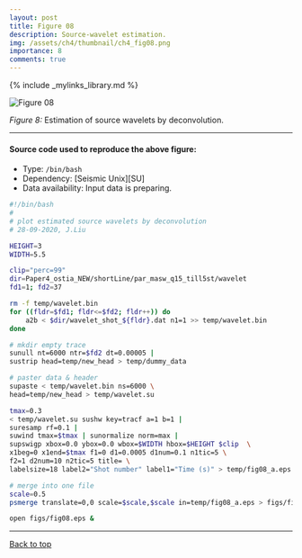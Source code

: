 ```yaml
---
layout: post
title: Figure 08
description: Source-wavelet estimation.
img: /assets/ch4/thumbnail/ch4_fig08.png
importance: 8
comments: true
---
```


{% include _mylinks_library.md %}

<script type="text/javascript">
 function showhide(id) {
    var e = document.getElementById(id);
    e.style.display = (e.style.display == 'block') ? 'none' : 'block';
 }
</script>


<img src="{{ '/assets/ch4/ch4_fig08.png' | prepend: site.baseurl | prepend: site.url }}" alt="Figure 08" style="zoom:100%;" />

_Figure 8:_ Estimation of source wavelets by deconvolution.
    
---
#### Source code used to reproduce the above figure:
- Type: ```/bin/bash```
- Dependency: [Seismic Unix][SU]
- Data availability: Input data is preparing.


```sh
#!/bin/bash
#
# plot estimated source wavelets by deconvolution
# 28-09-2020, J.Liu

HEIGHT=3
WIDTH=5.5

clip="perc=99"
dir=Paper4_ostia_NEW/shortLine/par_masw_q15_till5st/wavelet
fd1=1; fd2=37

rm -f temp/wavelet.bin
for ((fldr=$fd1; fldr<=$fd2; fldr++)) do
    a2b < $dir/wavelet_shot_${fldr}.dat n1=1 >> temp/wavelet.bin 
done

# mkdir empty trace
sunull nt=6000 ntr=$fd2 dt=0.00005 |
sustrip head=temp/new_head > temp/dummy_data

# paster data & header
supaste < temp/wavelet.bin ns=6000 \
head=temp/new_head > temp/wavelet.su

tmax=0.3
< temp/wavelet.su sushw key=tracf a=1 b=1 |
suresamp rf=0.1 |
suwind tmax=$tmax | sunormalize norm=max |
supswigp xbox=0.0 ybox=0.0 wbox=$WIDTH hbox=$HEIGHT $clip  \
x1beg=0 x1end=$tmax f1=0 d1=0.0005 d1num=0.1 n1tic=5 \
f2=1 d2num=10 n2tic=5 title= \
labelsize=18 label2="Shot number" label1="Time (s)" > temp/fig08_a.eps

# merge into one file
scale=0.5
psmerge translate=0,0 scale=$scale,$scale in=temp/fig08_a.eps > figs/fig08.eps

open figs/fig08.eps &
```
---

<a href="#top">Back to top</a>
